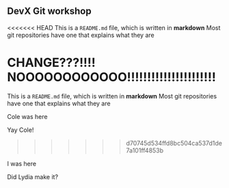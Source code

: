 ## DevX Git workshop

<<<<<<< HEAD
This is a `README.md` file, which is written in **markdown** Most git repositories have one that explains what they are

CHANGE???!!!! NOOOOOOOOOOOO!!!!!!!!!!!!!!!!!!!!!!
=======
This is a `README.md` file, which is written in **markdown** Most git repositories have one that explains what they are

Cole was here

Yay Cole!
>>>>>>> d70745d534ffd8bc504ca537d1de7a101ff4853b


I was here

Did Lydia make it?
